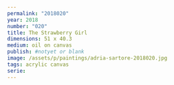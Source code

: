 ```yaml
---
permalink: "2018020"
year: 2018
number: "020"
title: The Strawberry Girl
dimensions: 51 x 40.3
medium: oil on canvas
publish: #notyet or blank
image: /assets/p/paintings/adria-sartore-2018020.jpg
tags: acrylic canvas
serie:
---
```

